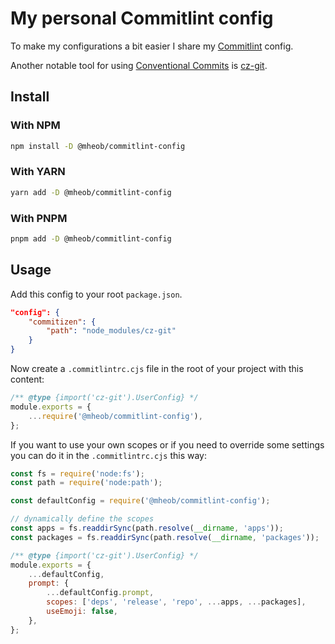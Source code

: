 # My personal Commitlint config

To make my configurations a bit easier I share my [Commitlint](https://commitlint.js.org/) config.

Another notable tool for using [Conventional Commits](https://www.conventionalcommits.org/en/v1.0.0/) is [cz-git](https://cz-git.qbb.sh/).

## Install

### With NPM

```sh
npm install -D @mheob/commitlint-config
```

### With YARN

```sh
yarn add -D @mheob/commitlint-config
```

### With PNPM

```sh
pnpm add -D @mheob/commitlint-config
```

## Usage

Add this config to your root `package.json`.

```json
"config": {
	"commitizen": {
		"path": "node_modules/cz-git"
	}
}
```

Now create a `.commitlintrc.cjs` file in the root of your project with this content:

```js
/** @type {import('cz-git').UserConfig} */
module.exports = {
	...require('@mheob/commitlint-config'),
};
```

If you want to use your own scopes or if you need to override some settings you can do it in the `.commitlintrc.cjs` this way:

```js
const fs = require('node:fs');
const path = require('node:path');

const defaultConfig = require('@mheob/commitlint-config');

// dynamically define the scopes
const apps = fs.readdirSync(path.resolve(__dirname, 'apps'));
const packages = fs.readdirSync(path.resolve(__dirname, 'packages'));

/** @type {import('cz-git').UserConfig} */
module.exports = {
	...defaultConfig,
	prompt: {
		...defaultConfig.prompt,
		scopes: ['deps', 'release', 'repo', ...apps, ...packages],
		useEmoji: false,
	},
};
```
